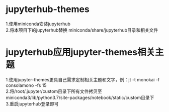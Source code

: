 # jupyterhub-themes  
1.使用miniconda安装jupyterhub  
2.将本项目下的jupyterhub替换 miniconda/share/jupyterhub目录和相关文件  

# jupyterhub应用jupyter-themes相关主题  
1.使用jupyter-themes更具自己需求定制相关主题和文字，例：jt -t monokai -f consolamono -fs 15  
2.将/root/.jupyter/custom目录下所有文件拷贝至miniconda3/lib/python3.7/site-packages/notebook/static/custom目录下  
3.重启jupyterhub登录即可  
